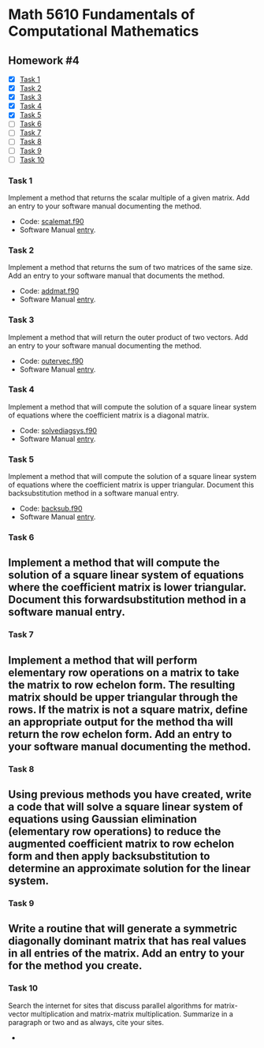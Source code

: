 # Math 5610 Fundamentals of Computational Mathematics

## Homework #4

- [x] [Task 1](#task-1)
- [x] [Task 2](#task-2)
- [x] [Task 3](#task-3)
- [x] [Task 4](#task-4)
- [x] [Task 5](#task-5)
- [ ] [Task 6](#task-6)
- [ ] [Task 7](#task-7)
- [ ] [Task 8](#task-8)
- [ ] [Task 9](#task-9)
- [ ] [Task 10](#task-10)

### Task 1
Implement a method that returns the scalar multiple of a given matrix. Add an entry to your software manual documenting the method.
- Code: [scalemat.f90](scalemat.f90)
- Software Manual [entry](Software_Manual/scalemat.md).

### Task 2
Implement a method that returns the sum of two matrices of the same size. Add an entry to your software manual that documents the method.
- Code: [addmat.f90](addmat.f90)
- Software Manual [entry](Software_Manual/addmat.md).

### Task 3
Implement a method that will return the outer product of two vectors. Add an entry to your software manual documenting the method.
- Code: [outervec.f90](outervec.f90)
- Software Manual [entry](Software_Manual/outervec.md).

### Task 4
Implement a method that will compute the solution of a square linear system of equations where the coefficient matrix is a diagonal matrix.
- Code: [solvediagsys.f90](solvediagsys.f90)
- Software Manual [entry](Software_Manual/solvediagsys.md).

### Task 5
Implement a method that will compute the solution of a square linear system of equations where the coefficient matrix is upper triangular. Document this backsubstitution method in a software manual entry.
- Code: [backsub.f90](backsub.f90)
- Software Manual [entry](Software_Manual/backsub.md).

### Task 6
Implement a method that will compute the solution of a square linear system of equations where the coefficient matrix is lower triangular. Document this forwardsubstitution method in a software manual entry.
- 

### Task 7
Implement a method that will perform elementary row operations on a matrix to take the matrix to row echelon form. The resulting matrix should be upper triangular through the rows. If the matrix is not a square matrix, define an appropriate output for the method tha will return the row echelon form. Add an entry to your software manual documenting the method.
- 

### Task 8
Using previous methods you have created, write a code that will solve a square linear system of equations using Gaussian elimination (elementary row operations) to reduce the augmented coefficient matrix to row echelon form and then apply backsubstitution to determine an approximate solution for the linear system.
- 

### Task 9
Write a routine that will generate a symmetric diagonally dominant matrix that has real values in all entries of the matrix. Add an entry to your for the method you create.
- 

### Task 10
Search the internet for sites that discuss parallel algorithms for matrix-vector multiplication and matrix-matrix multiplication. Summarize in a paragraph or two and as always, cite your sites.

- 